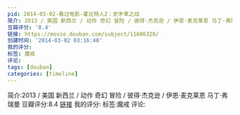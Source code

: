 ```yaml
---
pid: 2014-03-02-看过电影-霍比特人2：史矛革之战
简介: 2013 / 美国 新西兰 / 动作 奇幻 冒险 / 彼得·杰克逊 / 伊恩·麦克莱恩 马丁·弗瑞曼
豆瓣评分: '8.4'
链接: https://movie.douban.com/subject/11606328/
创建时间: '2014-03-02 03:16:48'
我的评分:
标签: 魔戒
评论:
tags: [douban]
categories: [timeline]
---
```

简介:2013 / 美国 新西兰 / 动作 奇幻 冒险 / 彼得·杰克逊 / 伊恩·麦克莱恩 马丁·弗瑞曼
豆瓣评分:8.4
[链接](https://movie.douban.com/subject/11606328/)
我的评分:
标签:魔戒
评论:
